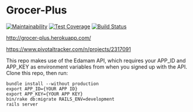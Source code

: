 # Grocer-Plus
[![Maintainability](https://api.codeclimate.com/v1/badges/b7d4f5719125a5f5a47b/maintainability)](https://codeclimate.com/github/omidzargham/Grocer-Plus/maintainability)
[![Test Coverage](https://api.codeclimate.com/v1/badges/b7d4f5719125a5f5a47b/test_coverage)](https://codeclimate.com/github/omidzargham/Grocer-Plus/test_coverage)
[![Build Status](https://travis-ci.org/omidzargham/Grocer-Plus.svg?branch=master)](https://travis-ci.org/omidzargham/Grocer-Plus)

http://grocer-plus.herokuapp.com/

https://www.pivotaltracker.com/n/projects/2317091


This repo makes use of the Edamam API, which requires your APP_ID and APP_KEY as environment variables from when you signed up with the API. 
Clone this repo, then run:
```
bundle install --without production
export APP_ID={YOUR APP ID}
export APP_KEY={YOUR APP KEY}
bin/rake db:migrate RAILS_ENV=development
rails server
```

